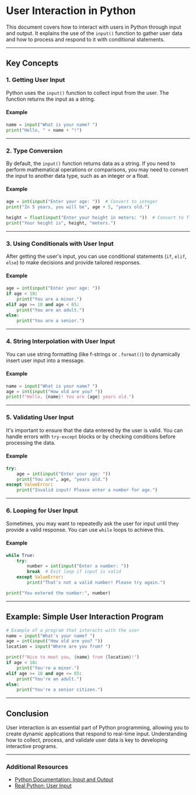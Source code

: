 # User Interaction in Python

This document covers how to interact with users in Python through input and output. It explains the use of the `input()` function to gather user data and how to process and respond to it with conditional statements.

---

## Key Concepts

### 1. **Getting User Input**
Python uses the `input()` function to collect input from the user. The function returns the input as a string.

#### Example
```python
name = input("What is your name? ")
print("Hello, " + name + "!")
```

---

### 2. **Type Conversion**
By default, the `input()` function returns data as a string. If you need to perform mathematical operations or comparisons, you may need to convert the input to another data type, such as an integer or a float.

#### Example
```python
age = int(input("Enter your age: "))  # Convert to integer
print("In 5 years, you will be", age + 5, "years old.")

height = float(input("Enter your height in meters: "))  # Convert to float
print("Your height is", height, "meters.")
```

---

### 3. **Using Conditionals with User Input**
After getting the user's input, you can use conditional statements (`if`, `elif`, `else`) to make decisions and provide tailored responses.

#### Example
```python
age = int(input("Enter your age: "))
if age < 18:
    print("You are a minor.")
elif age >= 18 and age < 65:
    print("You are an adult.")
else:
    print("You are a senior.")
```

---

### 4. **String Interpolation with User Input**
You can use string formatting (like f-strings or `.format()`) to dynamically insert user input into a message.

#### Example
```python
name = input("What is your name? ")
age = int(input("How old are you? "))
print(f"Hello, {name}! You are {age} years old.")
```

---

### 5. **Validating User Input**
It's important to ensure that the data entered by the user is valid. You can handle errors with `try-except` blocks or by checking conditions before processing the data.

#### Example
```python
try:
    age = int(input("Enter your age: "))
    print("You are", age, "years old.")
except ValueError:
    print("Invalid input! Please enter a number for age.")
```

---

### 6. **Looping for User Input**
Sometimes, you may want to repeatedly ask the user for input until they provide a valid response. You can use `while` loops to achieve this.

#### Example
```python
while True:
    try:
        number = int(input("Enter a number: "))
        break  # Exit loop if input is valid
    except ValueError:
        print("That's not a valid number! Please try again.")

print("You entered the number:", number)
```

---

## Example: Simple User Interaction Program

```python
# Example of a program that interacts with the user
name = input("What's your name? ")
age = int(input("How old are you? "))
location = input("Where are you from? ")

print(f"Nice to meet you, {name} from {location}!")
if age < 18:
    print("You're a minor.")
elif age >= 18 and age <= 65:
    print("You're an adult.")
else:
    print("You're a senior citizen.")
```

---

## Conclusion
User interaction is an essential part of Python programming, allowing you to create dynamic applications that respond to real-time input. Understanding how to collect, process, and validate user data is key to developing interactive programs.

---

### Additional Resources
- [Python Documentation: Input and Output](https://docs.python.org/3/tutorial/inputoutput.html)
- [Real Python: User Input](https://realpython.com/python-input-output/)

